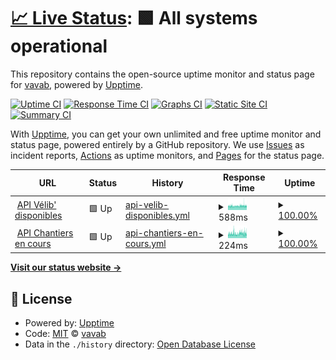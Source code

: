 # [📈 Live Status](https://vavab.github.io/API-monitoring): <!--live status--> **🟩 All systems operational**

This repository contains the open-source uptime monitor and status page for [vavab](https://vavab.github.io/API-monitoring), powered by [Upptime](https://github.com/upptime/upptime).

[![Uptime CI](https://github.com/vavab/API-monitoring/workflows/Uptime%20CI/badge.svg)](https://github.com/vavab/API-monitoring/actions?query=workflow%3A%22Uptime+CI%22)
[![Response Time CI](https://github.com/vavab/API-monitoring/workflows/Response%20Time%20CI/badge.svg)](https://github.com/vavab/API-monitoring/actions?query=workflow%3A%22Response+Time+CI%22)
[![Graphs CI](https://github.com/vavab/API-monitoring/workflows/Graphs%20CI/badge.svg)](https://github.com/vavab/API-monitoring/actions?query=workflow%3A%22Graphs+CI%22)
[![Static Site CI](https://github.com/vavab/API-monitoring/workflows/Static%20Site%20CI/badge.svg)](https://github.com/vavab/API-monitoring/actions?query=workflow%3A%22Static+Site+CI%22)
[![Summary CI](https://github.com/vavab/API-monitoring/workflows/Summary%20CI/badge.svg)](https://github.com/vavab/API-monitoring/actions?query=workflow%3A%22Summary+CI%22)

With [Upptime](https://upptime.js.org), you can get your own unlimited and free uptime monitor and status page, powered entirely by a GitHub repository. We use [Issues](https://github.com/vavab/API-monitoring/issues) as incident reports, [Actions](https://github.com/vavab/API-monitoring/actions) as uptime monitors, and [Pages](https://vavab.github.io/API-monitoring) for the status page.

<!--start: status pages-->
<!-- This summary is generated by Upptime (https://github.com/upptime/upptime) -->
<!-- Do not edit this manually, your changes will be overwritten -->
<!-- prettier-ignore -->
| URL | Status | History | Response Time | Uptime |
| --- | ------ | ------- | ------------- | ------ |
| <img alt="" src="https://upload.wikimedia.org/wikipedia/commons/thumb/5/5b/V%C3%A9lib-M%C3%A9tropole-Logo.png/800px-V%C3%A9lib-M%C3%A9tropole-Logo.png?20190704093440" height="13"> [API Vélib' disponibles](https://opendata.paris.fr/api/v2/catalog/datasets/velib-disponibilite-en-temps-reel/records?limit=10&offset=0&timezone=UTC) | 🟩 Up | [api-velib-disponibles.yml](https://github.com/vavab/API-monitoring/commits/HEAD/history/api-velib-disponibles.yml) | <details><summary><img alt="Response time graph" src="./graphs/api-velib-disponibles/response-time-week.png" height="20"> 588ms</summary><br><a href="https://vavab.github.io/API-monitoring/history/api-velib-disponibles"><img alt="Response time 591" src="https://img.shields.io/endpoint?url=https%3A%2F%2Fraw.githubusercontent.com%2Fvavab%2FAPI-monitoring%2FHEAD%2Fapi%2Fapi-velib-disponibles%2Fresponse-time.json"></a><br><a href="https://vavab.github.io/API-monitoring/history/api-velib-disponibles"><img alt="24-hour response time 584" src="https://img.shields.io/endpoint?url=https%3A%2F%2Fraw.githubusercontent.com%2Fvavab%2FAPI-monitoring%2FHEAD%2Fapi%2Fapi-velib-disponibles%2Fresponse-time-day.json"></a><br><a href="https://vavab.github.io/API-monitoring/history/api-velib-disponibles"><img alt="7-day response time 588" src="https://img.shields.io/endpoint?url=https%3A%2F%2Fraw.githubusercontent.com%2Fvavab%2FAPI-monitoring%2FHEAD%2Fapi%2Fapi-velib-disponibles%2Fresponse-time-week.json"></a><br><a href="https://vavab.github.io/API-monitoring/history/api-velib-disponibles"><img alt="30-day response time 591" src="https://img.shields.io/endpoint?url=https%3A%2F%2Fraw.githubusercontent.com%2Fvavab%2FAPI-monitoring%2FHEAD%2Fapi%2Fapi-velib-disponibles%2Fresponse-time-month.json"></a><br><a href="https://vavab.github.io/API-monitoring/history/api-velib-disponibles"><img alt="1-year response time 591" src="https://img.shields.io/endpoint?url=https%3A%2F%2Fraw.githubusercontent.com%2Fvavab%2FAPI-monitoring%2FHEAD%2Fapi%2Fapi-velib-disponibles%2Fresponse-time-year.json"></a></details> | <details><summary><a href="https://vavab.github.io/API-monitoring/history/api-velib-disponibles">100.00%</a></summary><a href="https://vavab.github.io/API-monitoring/history/api-velib-disponibles"><img alt="All-time uptime 100.00%" src="https://img.shields.io/endpoint?url=https%3A%2F%2Fraw.githubusercontent.com%2Fvavab%2FAPI-monitoring%2FHEAD%2Fapi%2Fapi-velib-disponibles%2Fuptime.json"></a><br><a href="https://vavab.github.io/API-monitoring/history/api-velib-disponibles"><img alt="24-hour uptime 100.00%" src="https://img.shields.io/endpoint?url=https%3A%2F%2Fraw.githubusercontent.com%2Fvavab%2FAPI-monitoring%2FHEAD%2Fapi%2Fapi-velib-disponibles%2Fuptime-day.json"></a><br><a href="https://vavab.github.io/API-monitoring/history/api-velib-disponibles"><img alt="7-day uptime 100.00%" src="https://img.shields.io/endpoint?url=https%3A%2F%2Fraw.githubusercontent.com%2Fvavab%2FAPI-monitoring%2FHEAD%2Fapi%2Fapi-velib-disponibles%2Fuptime-week.json"></a><br><a href="https://vavab.github.io/API-monitoring/history/api-velib-disponibles"><img alt="30-day uptime 100.00%" src="https://img.shields.io/endpoint?url=https%3A%2F%2Fraw.githubusercontent.com%2Fvavab%2FAPI-monitoring%2FHEAD%2Fapi%2Fapi-velib-disponibles%2Fuptime-month.json"></a><br><a href="https://vavab.github.io/API-monitoring/history/api-velib-disponibles"><img alt="1-year uptime 100.00%" src="https://img.shields.io/endpoint?url=https%3A%2F%2Fraw.githubusercontent.com%2Fvavab%2FAPI-monitoring%2FHEAD%2Fapi%2Fapi-velib-disponibles%2Fuptime-year.json"></a></details>
| <img alt="" src="https://upload.wikimedia.org/wikipedia/commons/thumb/3/39/Logo_travaux_orange.svg/1024px-Logo_travaux_orange.svg.png" height="13"> [API Chantiers en cours](https://opendata.paris.fr/api/v2/catalog/datasets/chantiers-a-paris/records?limit=10&offset=0&timezone=UTC) | 🟩 Up | [api-chantiers-en-cours.yml](https://github.com/vavab/API-monitoring/commits/HEAD/history/api-chantiers-en-cours.yml) | <details><summary><img alt="Response time graph" src="./graphs/api-chantiers-en-cours/response-time-week.png" height="20"> 224ms</summary><br><a href="https://vavab.github.io/API-monitoring/history/api-chantiers-en-cours"><img alt="Response time 227" src="https://img.shields.io/endpoint?url=https%3A%2F%2Fraw.githubusercontent.com%2Fvavab%2FAPI-monitoring%2FHEAD%2Fapi%2Fapi-chantiers-en-cours%2Fresponse-time.json"></a><br><a href="https://vavab.github.io/API-monitoring/history/api-chantiers-en-cours"><img alt="24-hour response time 231" src="https://img.shields.io/endpoint?url=https%3A%2F%2Fraw.githubusercontent.com%2Fvavab%2FAPI-monitoring%2FHEAD%2Fapi%2Fapi-chantiers-en-cours%2Fresponse-time-day.json"></a><br><a href="https://vavab.github.io/API-monitoring/history/api-chantiers-en-cours"><img alt="7-day response time 224" src="https://img.shields.io/endpoint?url=https%3A%2F%2Fraw.githubusercontent.com%2Fvavab%2FAPI-monitoring%2FHEAD%2Fapi%2Fapi-chantiers-en-cours%2Fresponse-time-week.json"></a><br><a href="https://vavab.github.io/API-monitoring/history/api-chantiers-en-cours"><img alt="30-day response time 227" src="https://img.shields.io/endpoint?url=https%3A%2F%2Fraw.githubusercontent.com%2Fvavab%2FAPI-monitoring%2FHEAD%2Fapi%2Fapi-chantiers-en-cours%2Fresponse-time-month.json"></a><br><a href="https://vavab.github.io/API-monitoring/history/api-chantiers-en-cours"><img alt="1-year response time 227" src="https://img.shields.io/endpoint?url=https%3A%2F%2Fraw.githubusercontent.com%2Fvavab%2FAPI-monitoring%2FHEAD%2Fapi%2Fapi-chantiers-en-cours%2Fresponse-time-year.json"></a></details> | <details><summary><a href="https://vavab.github.io/API-monitoring/history/api-chantiers-en-cours">100.00%</a></summary><a href="https://vavab.github.io/API-monitoring/history/api-chantiers-en-cours"><img alt="All-time uptime 100.00%" src="https://img.shields.io/endpoint?url=https%3A%2F%2Fraw.githubusercontent.com%2Fvavab%2FAPI-monitoring%2FHEAD%2Fapi%2Fapi-chantiers-en-cours%2Fuptime.json"></a><br><a href="https://vavab.github.io/API-monitoring/history/api-chantiers-en-cours"><img alt="24-hour uptime 100.00%" src="https://img.shields.io/endpoint?url=https%3A%2F%2Fraw.githubusercontent.com%2Fvavab%2FAPI-monitoring%2FHEAD%2Fapi%2Fapi-chantiers-en-cours%2Fuptime-day.json"></a><br><a href="https://vavab.github.io/API-monitoring/history/api-chantiers-en-cours"><img alt="7-day uptime 100.00%" src="https://img.shields.io/endpoint?url=https%3A%2F%2Fraw.githubusercontent.com%2Fvavab%2FAPI-monitoring%2FHEAD%2Fapi%2Fapi-chantiers-en-cours%2Fuptime-week.json"></a><br><a href="https://vavab.github.io/API-monitoring/history/api-chantiers-en-cours"><img alt="30-day uptime 100.00%" src="https://img.shields.io/endpoint?url=https%3A%2F%2Fraw.githubusercontent.com%2Fvavab%2FAPI-monitoring%2FHEAD%2Fapi%2Fapi-chantiers-en-cours%2Fuptime-month.json"></a><br><a href="https://vavab.github.io/API-monitoring/history/api-chantiers-en-cours"><img alt="1-year uptime 100.00%" src="https://img.shields.io/endpoint?url=https%3A%2F%2Fraw.githubusercontent.com%2Fvavab%2FAPI-monitoring%2FHEAD%2Fapi%2Fapi-chantiers-en-cours%2Fuptime-year.json"></a></details>

<!--end: status pages-->

[**Visit our status website →**](https://vavab.github.io/API-monitoring)

## 📄 License

- Powered by: [Upptime](https://github.com/upptime/upptime)
- Code: [MIT](./LICENSE) © [vavab](https://vavab.github.io/API-monitoring)
- Data in the `./history` directory: [Open Database License](https://opendatacommons.org/licenses/odbl/1-0/)
